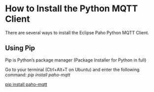 # How to Install the Python MQTT Client

There are several ways to install the Eclipse Paho Python MQTT Client.

## Using Pip

Pip is Python’s package manager (Package Installer for Python in full)

Go to your terminal (Ctrl+Alt+T on Ubuntu) and enter the following command:
*pip install paho-mqtt*

[pip install paho-mqtt](/Eclipse%20_Paho/pip%20install.png)
